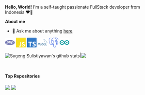 **Hello, World!**
 I'm a self-taught passionate FullStack developer from Indonesia ❤🤍

**About me**

- 💬 Ask me about anything [here](https://github.com/sugeng-sulistiyawan/sugeng-sulistiyawan/issues)

<code><img height="32" width="32" src="./images/PHP.svg" alt="PHP" /></code>
<code><img height="32" width="32" src="./images/JavaScript.svg" alt="JavaScript" /></code>
<code><img height="32" width="32" src="./images/TypeScript.svg" alt="TypeScript" /></code>
<code><img height="32" width="32" src="./images/MySQL.svg" alt="MySQL" /></code>
<code><img height="32" width="32" src="./images/PostgreSQL.svg" alt="PostgreSQL" /></code>
<code><img height="32" width="32" src="./images/Arduino.svg" alt="Arduino" /></code>


<img align="center" src="https://github-readme-stats.vercel.app/api?username=sugeng-sulistiyawan&show_icons=true&include_all_commits=true&theme=buefy&hide_border=true" alt="Sugeng Sulistiyawan's github stats" />|<img align="center" src="https://github-readme-stats.vercel.app/api/top-langs/?username=sugeng-sulistiyawan&layout=compact&theme=buefy&hide_border=true" />


<br />


#### Top Repositories


<a href="https://github.com/sugeng-sulistiyawan">
  <img align="center" src="https://github-readme-stats.vercel.app/api/pin/?username=sugeng-sulistiyawan&repo=github-readme-stats&theme=buefy" />
</a><a href="https://github.com/sugeng-sulistiyawan/sugeng-sulistiyawan.github.io">
  <img align="center" src="https://github-readme-stats.vercel.app/api/pin/?username=sugeng-sulistiyawan&repo=sugeng-sulistiyawan.github.io&theme=buefy" />
</a>